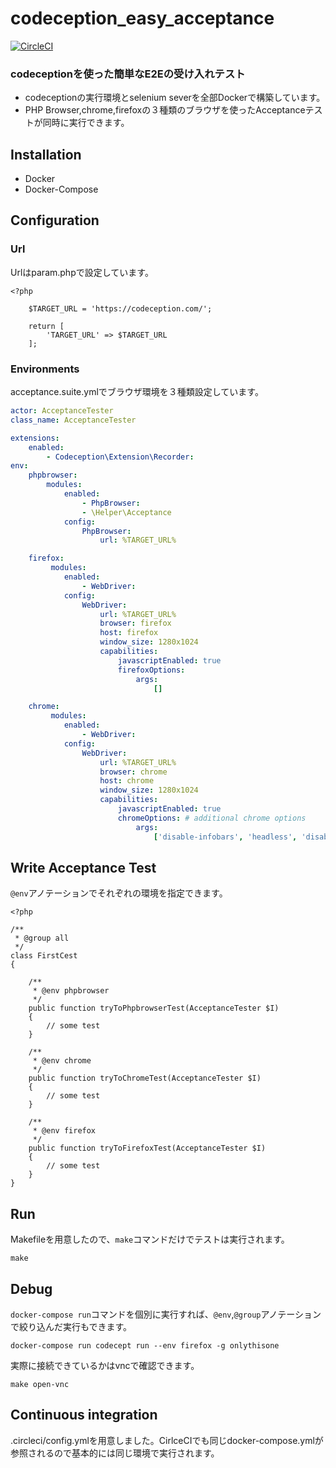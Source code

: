 # codeception_easy_acceptance

[![CircleCI](https://circleci.com/gh/MiuraKatsu/codeception_easy_acceptance.svg?style=svg)](https://circleci.com/gh/MiuraKatsu/codeception_easy_acceptance)

### codeceptionを使った簡単なE2Eの受け入れテスト

* codeceptionの実行環境とselenium severを全部Dockerで構築しています。
* PHP Browser,chrome,firefoxの３種類のブラウザを使ったAcceptanceテストが同時に実行できます。

## Installation

* Docker
* Docker-Compose

## Configuration

### Url

Urlはparam.phpで設定しています。

```php:tests/param.php
<?php

    $TARGET_URL = 'https://codeception.com/';

    return [
        'TARGET_URL' => $TARGET_URL
    ];
```

### Environments

acceptance.suite.ymlでブラウザ環境を３種類設定しています。

```yaml:tests/acceptance.suite.yml
actor: AcceptanceTester
class_name: AcceptanceTester

extensions:
    enabled:
        - Codeception\Extension\Recorder:
env:
    phpbrowser:
        modules:
            enabled:
                - PhpBrowser:
                - \Helper\Acceptance
            config:
                PhpBrowser:
                    url: %TARGET_URL%

    firefox:
         modules:
            enabled:
                - WebDriver:
            config:
                WebDriver:
                    url: %TARGET_URL%
                    browser: firefox
                    host: firefox
                    window_size: 1280x1024
                    capabilities:
                        javascriptEnabled: true
                        firefoxOptions:
                            args:
                                []

    chrome:
         modules:
            enabled:
                - WebDriver:
            config:
                WebDriver:
                    url: %TARGET_URL%
                    browser: chrome
                    host: chrome
                    window_size: 1280x1024
                    capabilities:
                        javascriptEnabled: true
                        chromeOptions: # additional chrome options
                            args:
                                ['disable-infobars', 'headless', 'disable-gpu']
```

## Write Acceptance Test

```@env```アノテーションでそれぞれの環境を指定できます。

```
<?php

/**
 * @group all
 */
class FirstCest
{

    /**
     * @env phpbrowser
     */
    public function tryToPhpbrowserTest(AcceptanceTester $I)
    {
        // some test
    }

    /**
     * @env chrome
     */
    public function tryToChromeTest(AcceptanceTester $I)
    {
        // some test
    }

    /**
     * @env firefox
     */
    public function tryToFirefoxTest(AcceptanceTester $I)
    {
        // some test
    }
}
```

## Run

Makefileを用意したので、```make```コマンドだけでテストは実行されます。

```
make
```

## Debug

```docker-compose run```コマンドを個別に実行すれば、```@env```,```@group```アノテーションで絞り込んだ実行もできます。
```
docker-compose run codecept run --env firefox -g onlythisone
```

実際に接続できているかはvncで確認できます。

```
make open-vnc
```

## Continuous integration

.circleci/config.ymlを用意しました。CirlceCIでも同じdocker-compose.ymlが参照されるので基本的には同じ環境で実行されます。
